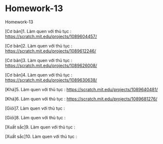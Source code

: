 # Homework-13
Homework-13

[Cơ bản]1. Làm quen với thủ tục : https://scratch.mit.edu/projects/1089604457/

[Cơ bản]2. Làm quen với thủ tục : https://scratch.mit.edu/projects/1089612246/

[Cơ bản]3. Làm quen với thủ tục : https://scratch.mit.edu/projects/1089626008/

[Cơ bản]4. Làm quen với thủ tục : https://scratch.mit.edu/projects/1089630638/

[Khá]5. Làm quen với thủ tục : https://scratch.mit.edu/projects/1089640481/

[Khá]6. Làm quen với thủ tục : https://scratch.mit.edu/projects/1089681276/

[Giỏi]7. Làm quen với thủ tục :

[Giỏi]8. Làm quen với thủ tục :

[Xuất sắc]9. Làm quen với thủ tục :

[Xuất sắc]10. Làm quen với thủ tục :

